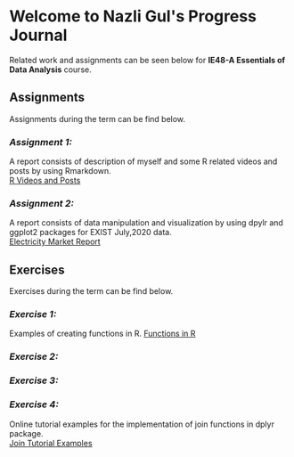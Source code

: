 # Welcome to Nazli Gul's Progress Journal
Related work and assignments can be seen below for **IE48-A Essentials of Data Analysis** course.


## Assignments
Assignments during the term can be find below.

### *Assignment 1:* 
A report consists of description of myself and some R related videos and posts by using Rmarkdown.<br>
[R Videos and Posts](https://pjournal.github.io/boun01-NazliGul/Assignment-1-RmarkdownFile_.html)

### *Assignment 2:* 
A report consists of data manipulation and visualization by using dpylr and ggplot2 packages for EXIST July,2020 data.<br>
[Electricity Market Report](https://pjournal.github.io/boun01-NazliGul/Assignment-2-July-Report.html)

## Exercises
Exercises during the term can be find below.

### *Exercise 1:*
Examples of creating functions in R.
[Functions in R](https://pjournal.github.io/boun01-NazliGul/Exercise-1.html)
### *Exercise 2:*
### *Exercise 3:*
### *Exercise 4:*
Online tutorial examples for the implementation of join functions in dplyr package. <br>
[Join Tutorial Examples](https://pjournal.github.io/boun01-NazliGul/Exercise-3.html)


